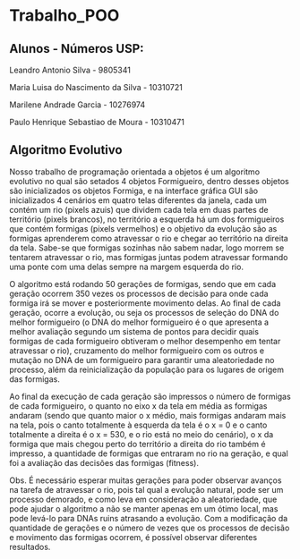 # Trabalho_POO   
   ## Alunos - Números USP:
   </p> Leandro Antonio Silva - 9805341
   </p> Maria Luisa do Nascimento da Silva - 10310721
   </p> Marilene Andrade Garcia - 10276974
   </p> Paulo Henrique Sebastiao de Moura - 10310471 </p> </p>
   
   ## Algoritmo Evolutivo
   
   </p>Nosso trabalho de programação orientada a objetos é um algoritmo evolutivo no qual são setados 4 objetos Formigueiro,
dentro desses objetos são inicializados os objetos Formiga, e na interface gráfica GUI são inicializados 4 cenários em
quatro telas diferentes da janela, cada um contém um rio (pixels azuis) que dividem cada tela em duas partes de território
(pixels brancos), no território a esquerda há um dos formigueiros que contém formigas (pixels vermelhos) e o objetivo da
evolução são as formigas aprenderem como atravessar o rio e chegar ao território na direita da tela. Sabe-se que formigas
sozinhas não sabem nadar, logo morrem se tentarem atravessar o rio, mas formigas juntas podem atravessar formando uma ponte
com uma delas sempre na margem esquerda do rio.</p>
    </p>O algoritmo está rodando 50 gerações de formigas, sendo que em cada geração ocorrem 350 vezes os processos de decisão para
onde cada formiga irá se mover e posteriormente movimento delas. Ao final de cada geração, ocorre a evolução, ou seja os processos
de seleção do DNA do melhor formigueiro (o DNA do melhor formigueiro é o que apresenta a melhor avaliação segundo um sistema de
pontos para decidir quais formigas de cada formigueiro obtiveram o melhor desempenho em tentar atravessar o rio), cruzamento do
melhor formigueiro com os outros e mutação no DNA de um formigueiro para garantir uma aleatoriedade no processo, além da
reinicialização da população para os lugares de origem das formigas.</p>
    </p>Ao final da execução de cada geração são impressos o número de formigas de cada formigueiro, o quanto no eixo x da tela em média as formigas andaram (sendo que quanto maior o x médio, mais formigas andaram mais na tela, pois o canto totalmente à esquerda da tela é o x = 0 e o canto totalmente a direita é o x = 530, e o rio está no meio do cenário), o x da formiga que mais chegou perto do território a direita do rio também é impresso, a quantidade de formigas que entraram no rio na geração, e qual foi a avaliação das decisões das formigas (fitness).</p>
    </p>Obs. É necessário esperar muitas gerações para poder observar avanços na tarefa de atravessar o rio, pois tal qual a evolução natural, pode ser um processo demorado, e como leva em consideração a aleatoriedade, que pode ajudar o algoritmo a não se manter apenas em um ótimo local, mas pode levá-lo para DNAs ruins atrasando a evolução. Com a modificação da quantidade de gerações e o número de vezes que os processos de decisão e movimento das formigas ocorrem, é possível observar diferentes resultados.</p>


